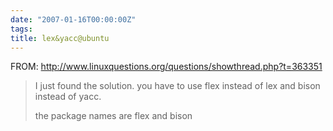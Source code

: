 ```yaml
---
date: "2007-01-16T00:00:00Z"
tags: 
title: lex&yacc@ubuntu
---
```


FROM: <http://www.linuxquestions.org/questions/showthread.php?t=363351>

> I just found the solution.
> you have to use flex instead of lex
> and bison instead of yacc.
> 
> the package names are flex and bison
